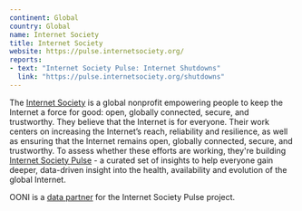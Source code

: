 ```yaml
---
continent: Global
country: Global
name: Internet Society
title: Internet Society
website: https://pulse.internetsociety.org/
reports:
- text: "Internet Society Pulse: Internet Shutdowns"
  link: "https://pulse.internetsociety.org/shutdowns"
---
```


The [Internet Society](https://www.internetsociety.org/) is a global nonprofit empowering people to keep the Internet a force for good: open, globally connected, secure, and trustworthy. They believe that the Internet is for everyone. Their work centers on increasing the Internet’s reach, reliability and resilience, as well as ensuring that the Internet remains open, globally connected, secure, and trustworthy. To assess whether these efforts are working, they're building [Internet Society Pulse](https://pulse.internetsociety.org/shutdowns) - a curated set of insights to help everyone gain deeper, data-driven insight into the health, availability and evolution of the global Internet. 

OONI is a [data partner](https://pulse.internetsociety.org/partners) for the Internet Society Pulse project. 